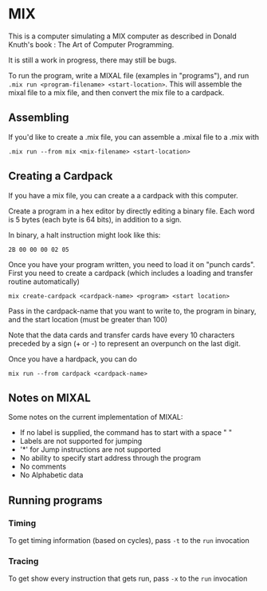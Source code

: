 # MIX

This is a computer simulating a MIX computer as described in Donald Knuth's book : The Art of Computer Programming.

It is still a work in progress, there may still be bugs.

To run the program, write a MIXAL file (examples in "programs"), and run
`.mix run <program-filename> <start-location>`. This will assemble the mixal file to a mix file, and then convert the
mix file to a cardpack.

## Assembling

If you'd like to create a .mix file, you can assemble a .mixal file to a .mix with

`.mix run --from mix <mix-filename> <start-location>`

## Creating a Cardpack
If you have a mix file, you can create a a cardpack with this computer.

Create a program in a hex editor by directly editing a binary file. Each word is 5 bytes (each byte is 64 bits), in addition to a sign.

In binary, a halt instruction might look like this:

`2B 00 00 00 02 05`

Once you have your program written, you need to load it on "punch cards". First you need to create a cardpack (which includes a loading and transfer routine automatically)

`mix create-cardpack <cardpack-name> <program> <start location>`

Pass in the cardpack-name that you want to write to, the program in binary, and the start location (must be greater than 100)

Note that the data cards and transfer cards have every 10 characters preceded by a sign (+ or -) to represent an overpunch on the last digit.

Once you have a hardpack, you can do

`mix run --from cardpack <cardpack-name>`

## Notes on MIXAL

Some notes on the current implementation of MIXAL:

* If no label is supplied, the command has to start with a space " "
* Labels are not supported for jumping
* '*' for Jump instructions are not supported
* No ability to specify start address through the program
* No comments
* No Alphabetic data

## Running programs

### Timing

To get timing information (based on cycles), pass `-t` to the `run` invocation

### Tracing

To get show every instruction that gets run, pass `-x` to the `run` invocation
